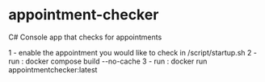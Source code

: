 # appointment-checker
C# Console app that checks for appointments 

1 - enable the appointment you would like to check in /script/startup.sh
2 - run : docker compose build --no-cache
3 - run : docker run appointmentchecker:latest

